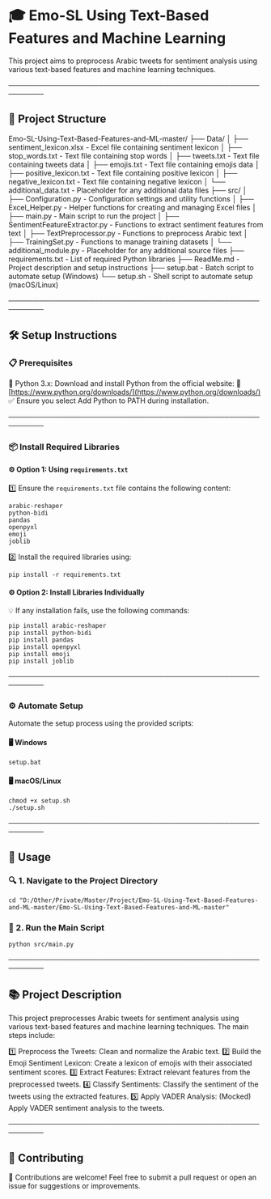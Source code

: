 # 🎓 Emo-SL Using Text-Based Features and Machine Learning

This project aims to preprocess Arabic tweets for sentiment analysis using various text-based features and machine learning techniques.

─────────────────────────────────────────────────────────

## 📁 Project Structure

Emo-SL-Using-Text-Based-Features-and-ML-master/
├── Data/
│   ├── sentiment_lexicon.xlsx - Excel file containing sentiment lexicon
│   ├── stop_words.txt - Text file containing stop words
│   ├── tweets.txt - Text file containing tweets data
│   ├── emojis.txt - Text file containing emojis data
│   ├── positive_lexicon.txt - Text file containing positive lexicon
│   ├── negative_lexicon.txt - Text file containing negative lexicon
│   └── additional_data.txt - Placeholder for any additional data files
├── src/
│   ├── Configuration.py - Configuration settings and utility functions
│   ├── Excel_Helper.py - Helper functions for creating and managing Excel files
│   ├── main.py - Main script to run the project
│   ├── SentimentFeatureExtractor.py - Functions to extract sentiment features from text
│   ├── TextPreprocessor.py - Functions to preprocess Arabic text
│   ├── TrainingSet.py - Functions to manage training datasets
│   └── additional_module.py - Placeholder for any additional source files
├── requirements.txt - List of required Python libraries
├── ReadMe.md - Project description and setup instructions
├── setup.bat - Batch script to automate setup (Windows)
└── setup.sh - Shell script to automate setup (macOS/Linux)

─────────────────────────────────────────────────────────

## 🛠️ Setup Instructions

### 📋 Prerequisites

🐍 Python 3.x: Download and install Python from the official website:
🔗 [https://www.python.org/downloads/](https://www.python.org/downloads/)
✅ Ensure you select Add Python to PATH during installation.

─────────────────────────────────────────────────────────

### 📦 Install Required Libraries

#### ⚙️ Option 1: Using `requirements.txt`

1️⃣ Ensure the `requirements.txt` file contains the following content:

```
arabic-reshaper
python-bidi
pandas
openpyxl
emoji
joblib
```

2️⃣ Install the required libraries using:

```
pip install -r requirements.txt
```

#### ⚙️ Option 2: Install Libraries Individually

💡 If any installation fails, use the following commands:

```
pip install arabic-reshaper
pip install python-bidi
pip install pandas
pip install openpyxl
pip install emoji
pip install joblib
```

─────────────────────────────────────────────────────────

### ⚙️ Automate Setup

Automate the setup process using the provided scripts:

#### 🖥️ Windows

```
setup.bat
```

#### 🖥️ macOS/Linux

```
chmod +x setup.sh
./setup.sh
```

─────────────────────────────────────────────────────────

## 🚀 Usage

### 🔍 1. Navigate to the Project Directory

```
cd "D:/Other/Private/Master/Project/Emo-SL-Using-Text-Based-Features-and-ML-master/Emo-SL-Using-Text-Based-Features-and-ML-master"
```

### 🔧 2. Run the Main Script

```
python src/main.py
```

─────────────────────────────────────────────────────────

## 📚 Project Description

This project preprocesses Arabic tweets for sentiment analysis using various text-based features and machine learning techniques. The main steps include:

1️⃣ Preprocess the Tweets: Clean and normalize the Arabic text.
2️⃣ Build the Emoji Sentiment Lexicon: Create a lexicon of emojis with their associated sentiment scores.
3️⃣ Extract Features: Extract relevant features from the preprocessed tweets.
4️⃣ Classify Sentiments: Classify the sentiment of the tweets using the extracted features.
5️⃣ Apply VADER Analysis: (Mocked) Apply VADER sentiment analysis to the tweets.

─────────────────────────────────────────────────────────

## 🤝 Contributing

🙌 Contributions are welcome!
Feel free to submit a pull request or open an issue for suggestions or improvements.
